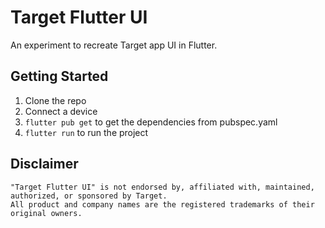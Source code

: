 # Target Flutter UI

An experiment to recreate Target app UI in Flutter.

## Getting Started

1. Clone the repo
2. Connect a device
3. `flutter pub get` to get the dependencies from pubspec.yaml
4. `flutter run` to run the project

## Disclaimer

```
"Target Flutter UI" is not endorsed by, affiliated with, maintained, authorized, or sponsored by Target.
All product and company names are the registered trademarks of their original owners.
```